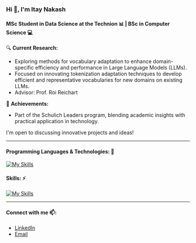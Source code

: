 ### Hi 👋, I'm Itay Nakash
#### MSc Student in Data Science at the Technion 📊 | BSc in Computer Science 💻

🔍 **Current Research:**
- Exploring methods for vocabulary adaptation to enhance domain-specific efficiency and performance in Large Language Models (LLMs). 
- Focused on innovating tokenization adaptation techniques to develop efficient and representative vocabularies for new domains on existing LLMs.
- Advisor: Prof. Roi Reichart

🌟 **Achievements:**
- Part of the Schulich Leaders program, blending academic insights with practical application in technology.


I'm open to discussing innovative projects and ideas!

---

#### Programming Languages & Technologies: 🚀
[![My Skills](https://skillicons.dev/icons?i=py,go,java,cpp&perline=4)](https://skillicons.dev)

#### Skills: ⚡
[![My Skills](https://skillicons.dev/icons?i=pytorch,git,kubernetes,docker&perline=2)](https://skillicons.dev)

---

#### Connect with me 📫:
- [LinkedIn](www.linkedin.com/in/itay-nakash)
- [Email](mailto:itaynaka@gmail.com)
